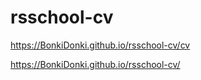 # rsschool-cv

https://BonkiDonki.github.io/rsschool-cv/cv

https://BonkiDonki.github.io/rsschool-cv/
